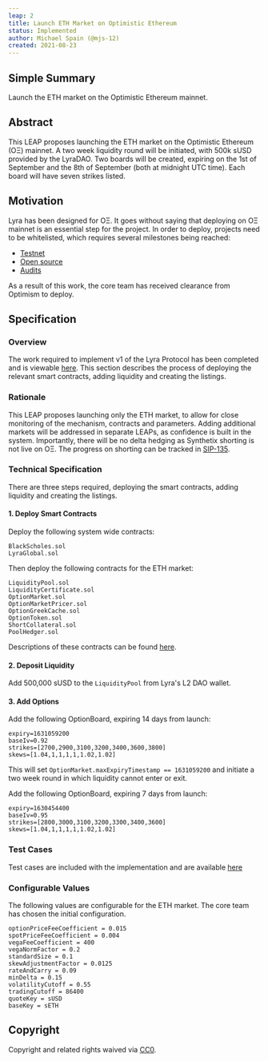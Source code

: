```yaml
---
leap: 2
title: Launch ETH Market on Optimistic Ethereum
status: Implemented
author: Michael Spain (@mjs-12)
created: 2021-08-23
---
```


<!--You can leave these HTML comments in your merged LEAP and delete the visible duplicate text guides, they will not appear and may be helpful to refer to if you edit it again. This is the suggested template for new LEAPs. Note that a LEAP number will be assigned by an editor. When opening a pull request to submit your LEAP, please use an abbreviated title in the filename, `leap-draft_title_abbrev.md`. The title should be 44 characters or less.-->

## Simple Summary
<!--"If you can't explain it simply, you don't understand it well enough." Simply describe the outcome the proposed changes intends to achieve. This should be non-technical and accessible to a casual community member.-->
Launch the ETH market on the Optimistic Ethereum mainnet.

## Abstract
<!--A short (~200 word) description of the proposed change, the abstract should clearly describe the proposed change. This is what *will* be done if the LEAP is implemented, not *why* it should be done or *how* it will be done. If the LEAP proposes deploying a new contract, write, "we propose to deploy a new contract that will do x".-->

This LEAP proposes launching the ETH market on the Optimistic Ethereum (OΞ) mainnet. A two week liquidity round will be initiated, with 500k sUSD provided by the LyraDAO. Two boards will be created, expiring on the 1st of September and the 8th of September (both at midnight UTC time). Each board will have seven strikes listed.

## Motivation
<!--This is the problem statement. This is the *why* of the LEAP. It should clearly explain *why* the current state of the protocol is inadequate.  It is critical that you explain *why* the change is needed, if the LEAP proposes changing how something is calculated, you must address *why* the current calculation is innaccurate or wrong. This is not the place to describe how the LEAP will address the issue!-->
Lyra has been designed for OΞ. It goes without saying that deploying on OΞ mainnet is an essential step for the project. In order to deploy, projects need to be whitelisted, which requires several milestones being reached:

- [Testnet](https://blog.lyra.finance/lyra-testnet/)
- [Open source](https://github.com/lyra-finance/lyra-protocol)
- [Audits](https://github.com/lyra-finance/lyra-protocol/tree/master/audits)

As a result of this work, the core team has received clearance from Optimism to deploy.

## Specification
<!--The specification should describe the syntax and semantics of any new feature, there are five sections
1. Overview
2. Rationale
3. Technical Specification
4. Test Cases
5. Configurable Values
-->

### Overview
<!--This is a high level overview of *how* the LEAP will solve the problem. The overview should clearly describe how the new feature will be implemented.-->
The work required to implement v1 of the Lyra Protocol has been completed and is viewable [here](https://github.com/lyra-finance/lyra-protocol). This section describes the process of deploying the relevant smart contracts, adding liquidity and creating the listings.

### Rationale
<!--This is where you explain the reasoning behind how you propose to solve the problem. Why did you propose to implement the change in this way, what were the considerations and trade-offs. The rationale fleshes out what motivated the design and why particular design decisions were made. It should describe alternate designs that were considered and related work. The rationale may also provide evidence of consensus within the community, and should discuss important objections or concerns raised during discussion.-->
This LEAP proposes launching only the ETH market, to allow for close monitoring of the mechanism, contracts and parameters. Adding additional markets will be addressed in separate LEAPs, as confidence is built in the system. Importantly, there will be no delta hedging as Synthetix shorting is not live on OΞ. The progress on shorting can be tracked in [SIP-135](https://sips.synthetix.io/sips/sip-135).

### Technical Specification
<!--The technical specification should outline the public API of the changes proposed. That is, changes to any of the interfaces Lyra currently exposes or the creations of new ones.-->
There are three steps required, deploying the smart contracts, adding liquidity and creating the listings.

#### 1. Deploy Smart Contracts

Deploy the following system wide contracts:
```
BlackScholes.sol
LyraGlobal.sol
```

Then deploy the following contracts for the ETH market:
```
LiquidityPool.sol
LiquidityCertificate.sol
OptionMarket.sol
OptionMarketPricer.sol
OptionGreekCache.sol
OptionToken.sol
ShortCollateral.sol
PoolHedger.sol
```

Descriptions of these contracts can be found [here](https://docs.lyra.finance/implementation/lyra-protocol-architecture).

#### 2. Deposit Liquidity

Add 500,000 sUSD to the `LiquidityPool` from Lyra's L2 DAO wallet.

#### 3. Add Options

Add the following OptionBoard, expiring 14 days from launch:
```
expiry=1631059200
baseIv=0.92
strikes=[2700,2900,3100,3200,3400,3600,3800]
skews=[1.04,1,1,1,1,1.02,1.02]
```

This will set `OptionMarket.maxExpiryTimestamp == 1631059200` and initiate a two week round in which liquidity cannot enter or exit.

Add the following OptionBoard, expiring 7 days from launch:
```
expiry=1630454400
baseIv=0.95
strikes=[2800,3000,3100,3200,3300,3400,3600]
skews=[1.04,1,1,1,1,1.02,1.02]
```

### Test Cases
<!--Test cases for an implementation are mandatory for LEAPs but can be included with the implementation..-->
Test cases are included with the implementation and are available [here](https://github.com/lyra-finance/lyra-protocol/tree/master/test)

### Configurable Values
<!--Please list all values configurable under this implementation.-->
The following values are configurable for the ETH market. The core team has chosen the initial configuration.

```
optionPriceFeeCoefficient = 0.015
spotPriceFeeCoefficient = 0.004
vegaFeeCoefficient = 400
vegaNormFactor = 0.2
standardSize = 0.1
skewAdjustmentFactor = 0.0125
rateAndCarry = 0.09
minDelta = 0.15
volatilityCutoff = 0.55
tradingCutoff = 86400
quoteKey = sUSD
baseKey = sETH
```

## Copyright
Copyright and related rights waived via [CC0](https://creativecommons.org/publicdomain/zero/1.0/).
